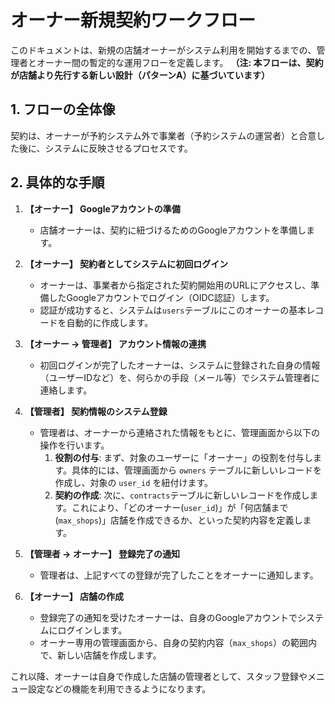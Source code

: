 # オーナー新規契約ワークフロー

このドキュメントは、新規の店舗オーナーがシステム利用を開始するまでの、管理者とオーナー間の暫定的な運用フローを定義します。
**（注: 本フローは、契約が店舗より先行する新しい設計（パターンA）に基づいています）**

## 1. フローの全体像

契約は、オーナーが予約システム外で事業者（予約システムの運営者）と合意した後に、システムに反映させるプロセスです。

## 2. 具体的な手順

1.  **【オーナー】 Googleアカウントの準備**
    -   店舗オーナーは、契約に紐づけるためのGoogleアカウントを準備します。

2.  **【オーナー】 契約者としてシステムに初回ログイン**
    -   オーナーは、事業者から指定された契約開始用のURLにアクセスし、準備したGoogleアカウントでログイン（OIDC認証）します。
    -   認証が成功すると、システムは`users`テーブルにこのオーナーの基本レコードを自動的に作成します。

3.  **【オーナー → 管理者】 アカウント情報の連携**
    -   初回ログインが完了したオーナーは、システムに登録された自身の情報（ユーザーIDなど）を、何らかの手段（メール等）でシステム管理者に連絡します。

4.  **【管理者】 契約情報のシステム登録**
    -   管理者は、オーナーから連絡された情報をもとに、管理画面から以下の操作を行います。
        1.  **役割の付与**: まず、対象のユーザーに「オーナー」の役割を付与します。具体的には、管理画面から `owners` テーブルに新しいレコードを作成し、対象の `user_id` を紐付けます。
        2.  **契約の作成**: 次に、`contracts`テーブルに新しいレコードを作成します。これにより、「どのオーナー(`user_id`)」が「何店舗まで(`max_shops`)」店舗を作成できるか、といった契約内容を定義します。

5.  **【管理者 → オーナー】 登録完了の通知**
    -   管理者は、上記すべての登録が完了したことをオーナーに通知します。

6.  **【オーナー】 店舗の作成**
    -   登録完了の通知を受けたオーナーは、自身のGoogleアカウントでシステムにログインします。
    -   オーナー専用の管理画面から、自身の契約内容（`max_shops`）の範囲内で、新しい店舗を作成します。

これ以降、オーナーは自身で作成した店舗の管理者として、スタッフ登録やメニュー設定などの機能を利用できるようになります。
